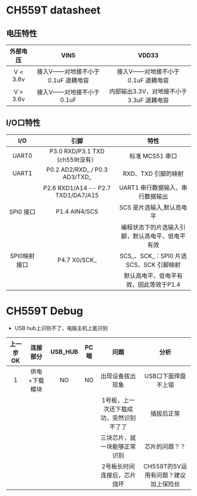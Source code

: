 # CH559T datasheet
## 电压特性
|外部电压|VIN5|VDD33|
|:-:|:-:|:-:|
|V < 3.6v|接入V——对地接不小于 0.1uF 退耦电容|接入V——对地接不小于 0.1uF 退耦电容|
|V > 3.6v|接入V——对地接不小于 0.1uF|内部输出3.3V，对地接不小于 3.3uF 退耦电容|
## I/O口特性
|I/O|引脚|特性|
|:-:|:-:|:-:|
|UART0|P3.0 RXD/P3.1 TXD (ch559t没有）|标准 MCS51 串口
|UART1|P0.2 AD2/RXD_ / P0.3 AD3/TXD_|RXD、TXD 引脚的映射
||P2.6 RXD1/A14 -- P2.7 TXD1/DA7/A15|UART1 串行数据输入、串行数据输出
|SPI0 接口|P1.4 AIN4/SCS|SCS 是片选输入,默认高电平|
|||编程状态下的片选输入引脚，默认高电平，低电平有效|
|SPI0映射接口|P4.7 X0/SCK_|SCS_、SCK_：SPI0 片选 SCS、SCK 引脚映射|
|||默认高电平，低电平有效，因此等效于P1.4
# CH559T Debug 
+ USB hub上识别不了，电脑主机上能识别

|上一步OK|连接部分|USB_HUB|PC端|问题|分析
|:-:|:-:|:-:|:-:|:-:|:-:|
|1|供电+下载模块|NO|NO|出现设备拔出现象|USB口下面焊盘不上锡
|||||1号板，上一次还下载成功，突然识别不了了|插拔后正常
|||||三块芯片，就一块能够正常识别|芯片的问题？？
|||||2号板长时间连接后，芯片烧坏|CH559T的5V运用有问题？建议加上保险丝